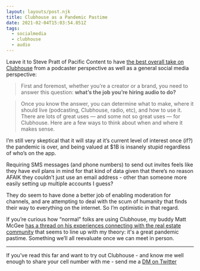 ```yaml
---
layout: layouts/post.njk
title: Clubhouse as a Pandemic Pastime
date: 2021-02-04T15:03:54.851Z
tags:
  - socialmedia
  - clubhouse
  - audio
---
```

Leave it to Steve Pratt of Pacific Content to have [the best overall take on Clubhouse](https://blog.pacific-content.com/heres-how-to-think-about-clubhouse-audio-strategy-64711dd3f6c1) from a podcaster perspective as well as a general social media perspective:

> First and foremost, whether you’re a creator or a brand, you need to answer this question: **what’s the job you’re hiring audio to do?**

> Once you know the answer, you can determine what to make, where it should live (podcasting, Clubhouse, radio, etc), and how to use it. There are lots of great uses — and some not so great uses — for Clubhouse. Here are a few ways to think about when and where it makes sense.

I’m still very skeptical that it will stay at it’s current level of interest once (if?) the pandemic is over, and being valued at $1B is insanely stupid regardless of who’s on the app.

Requiring SMS messages (and phone numbers) to send out invites feels like they have evil plans in mind for that kind of data given that there’s no reason AFAIK they couldn’t just use an email address - other than someone more easily setting up multiple accounts I guess?

They do seem to have done a better job of enabling moderation for channels, and are attempting to deal with the scum of humanity that finds their way to everything on the internet. So I’m optimistic in that regard.

If you’re curious how “normal” folks are using Clubhouse, my buddy Matt McGee [has a thread on his experiences connecting with the real estate community](https://twitter.com/mattmcgee/status/1357164336909742081?s=21) that seems to line up with my theory: it's a great pandemic pastime. Something we’ll all reevaluate once we can meet in person.

---

If you've read this far and want to try out Clubhouse - and know me well enough to share your cell number with me - send me a [DM on Twitter](https://twitter.com/ichris)
